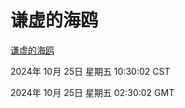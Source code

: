 # 谦虚的海鸥
[谦虚的海鸥](http://219.139.199.238:56308/qxdho/course/base/hotlink/index.php)

2024年 10月 25日 星期五 10:30:02 CST

2024年 10月 25日 星期五 02:30:02 GMT
